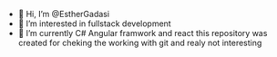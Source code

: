 - 👋 Hi, I’m @EstherGadasi
- 👀 I’m interested in fullstack development
- 🌱 I’m currently C# Angular framwork and react
this repository was created for cheking the working with git and realy not interesting


